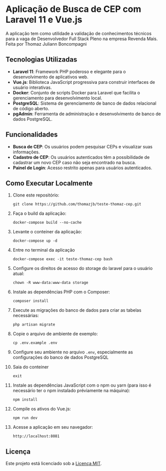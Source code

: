 # Aplicação de Busca de CEP com Laravel 11 e Vue.js 

A aplicação tem como utilidade a validação de conhecimentos técnicos para a vaga de Desenvolvedor Full Stack Pleno na empresa Revenda Mais.
Feita por Thomaz Juliann Boncompagni

## Tecnologias Utilizadas

- **Laravel 11**: Framework PHP poderoso e elegante para o desenvolvimento de aplicativos web.
- **Vue.js**: Biblioteca JavaScript progressiva para construir interfaces de usuário interativas.
- **Docker**: Conjunto de scripts Docker para Laravel que facilita o gerenciamento para desenvolvimento local.
- **PostgreSQL**: Sistema de gerenciamento de banco de dados relacional de código aberto.
- **pgAdmin**: Ferramenta de administração e desenvolvimento de banco de dados PostgreSQL.

## Funcionalidades

- **Busca de CEP**: Os usuários podem pesquisar CEPs e visualizar suas informações.
- **Cadastro de CEP**: Os usuários autenticados têm a possibilidade de cadastrar um novo CEP caso não seja encontrado na busca.
- **Painel de Login**: Acesso restrito apenas para usuários autenticados.

## Como Executar Localmente

1. Clone este repositório:

   ```
   git clone https://github.com/thomazjb/teste-thomaz-cep.git
   ```

2. Faça o build da aplicação:

   ```
   docker-compose build --no-cache
   ```

3. Levante o conteiner da aplicação:

   ```
   docker-compose up -d
   ```
   
4. Entre no terminal da aplicação 

   ```
   docker-compose exec -it teste-thomaz-cep bash
   ```
   
5. Configure os direitos de acesso do storage do laravel para o usuário atual:

   ```
   chown -R www-data:www-data storage
   ```

6. Instale as dependências PHP com o Composer:

   ```
   composer install
   ```
7. Execute as migrações do banco de dados para criar as tabelas necessárias:

   ```
   php artisan migrate
   ```
   
8. Copie o arquivo de ambiente de exemplo:

   ```
   cp .env.example .env
   ```

9. Configure seu ambiente no arquivo `.env`, especialmente as configurações do banco de dados PostgreSQL 

9. Saia do conteiner

   ```
   exit
   ```

6. Instale as dependências JavaScript com o npm ou yarn (para isso é necessário ter o npm instalado préviamente na máquina):

   ```
   npm install
   ```

7. Compile os ativos do Vue.js:

   ```
   npm run dev
   ```

9. Acesse a aplicação em seu navegador:

   ```
   http://localhost:8081
   ```

## Licença

Este projeto está licenciado sob a [Licença MIT](LICENSE).
